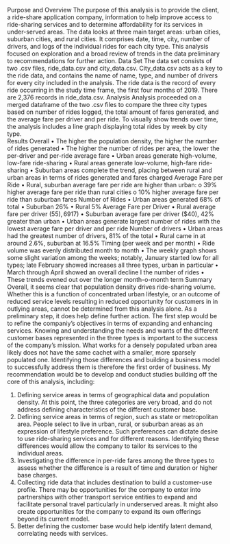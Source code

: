 Purpose and Overview 
The purpose of this analysis is to provide the client, a ride-share application company, information to help improve access to ride-sharing services and to determine affordability for its services in under-served areas.   The data looks at three main target areas: urban cities, suburban cities, and rural cities. It comprises date, time, city, number of drivers, and logs of the individual rides for each city type.  This analysis focused on exploration and a broad review of trends in the data preliminary to recommendations for further action.
Data Set
The data set consists of two .csv files, ride_data.csv and city_data.csv.  City_data.csv acts as a key to the ride data, and contains the name of name, type, and number of drivers for every city included in the analysis.  The ride data is the record of every ride occurring in the study time frame, the first four months of 2019. There are 2,376 records in ride_data.csv.
Analysis
Analysis proceeded on a merged dataframe of the two .csv files to compare the three city types based on number of rides logged, the total amount of fares generated, and the average fare per driver and per ride. To visually show trends over time, the analysis includes a line graph displaying total rides by week by city type.   
Results 
Overall
•	The higher the population density, the higher the number of rides generated
•	The higher the number of rides per area, the lower the per-driver and per-ride average fare
•	Urban areas generate high-volume, low-fare ride-sharing
•	Rural areas generate low-volume, high-fare ride-sharing
•	Suburban areas complete the trend, placing between rural and urban areas in terms of rides generated and fares charged
Average Fare per Ride
•	Rural, suburban average fare per ride are higher than urban:
o	39% higher average fare per ride than rural cities
o	10% higher average fare per ride than suburban fares 
Number of Rides 
•	Urban areas generated 68% of total
•	Suburban 26%
•	Rural 5%
Average Fare per Driver
•	Rural average fare per driver ($55), 69% greater than urban ($17)
•	Suburban average fare per driver ($40), 42% greater than urban 
•	Urban areas generate largest number of rides with the lowest average fare per driver and per ride
Number of drivers
•	Urban areas had the greatest number of drivers, 81% of the total
•	Rural came in at around 2.6%, suburban at 16.5%
Timing (per week and per month)
•	Ride volume was evenly distributed month to month
•	The weekly graph shows some slight variation among the weeks; notably, January started low for all types; late February showed increases all three types, urban in particular
•	March through April showed an overall decline I the number of rides
•	These trends evened out over the longer month-o-month term
Summary
Overall, it seems clear that population density drives ride-sharing volume. Whether this is a function of concentrated urban lifestyle, or an outcome of reduced service levels resulting in reduced opportunity for customers in in outlying areas, cannot be determined from this analysis alone.  As a preliminary step, it does help define further action. The first step would be to refine the companiy’s objectives in terms of expanding and enhancing services.  Knowing and understanding the needs and wants of the different customer bases represented in the three types is important to the success of the company’s mission. What works for a densely populated urban area likely does not have the same cachet with a smaller, more sparsely populated one. Identifying those differences and building a business model to successfully address them is therefore the first order of business. 
My recommendation would be to develop and conduct studies building off the core of this analysis, including:
1.	Defining service areas in terms of geographical data and population density.  At this point, the three categories are very broad, and do not address defining characteristics of the different customer base.
2.	Defining service areas in terms of region, such as state or metropolitan area. People select to live in urban, rural, or suburban areas as an expression of lifestyle preference.  Such preferences can dictate desire to use ride-sharing services and for different reasons.  Identifying these differences would allow the company to tailor its services to the individual areas.
3.	Investigating the difference in per-ride fares among the three types to assess whether the difference is a result of time and duration or higher base charges.
4.	Collecting ride data that includes destination to build a customer-use profile.  There may be opportunities for the company to enter into partnerships with other transport service entities to expand and facilitate personal travel particularly in underserved areas.  It might also create opportunities for the company to expand its own offerings beyond its current model. 
5.	Better defining the customer base would help identify latent demand, correlating needs with services. 

